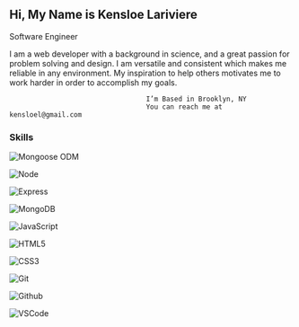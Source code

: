<h2> Hi, My Name is Kensloe Lariviere </h2>
 Software Engineer 
  
  I am a web developer with a background in science, and a great passion for problem solving and design. I am versatile and consistent which makes me reliable in any environment. My inspiration to help others motivates me to work harder in order to accomplish my goals.

                                      I’m Based in Brooklyn, NY
                                      You can reach me at kensloel@gmail.com
<h3>Skills</h3>

![Mongoose ODM](https://img.shields.io/badge/-Mongoose_ODM-333?style=flat&logo=mongodb)

![Node](https://img.shields.io/badge/-Node.js-333?style=flat&logo=node.js)

![Express](https://img.shields.io/badge/-Express-333?style=flat&logo=express)

![MongoDB](https://img.shields.io/badge/-MongoDB-333?style=flat&logo=mongodb)

![JavaScript](https://img.shields.io/badge/-JavaScript-333?style=flat&logo=javascript) 

![HTML5](https://img.shields.io/badge/-HTML5-333?style=flat&logo=html5)

![CSS3](https://img.shields.io/badge/-CSS-333?style=flat&logo=css3)

![Git](https://img.shields.io/badge/-Git-333?style=flat&logo=git)

![Github](https://img.shields.io/badge/-GitHub-333?style=flat&logo=github)

![VSCode](https://img.shields.io/badge/-VS_Code-333?style=flat&logo=visualstudio) 
  
  
